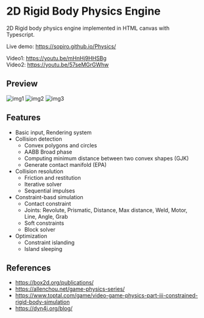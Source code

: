 # 2D Rigid Body Physics Engine

2D Rigid body physics engine implemented in HTML canvas with Typescript.

Live demo: https://sopiro.github.io/Physics/  

Video1: https://youtu.be/mHnHj9HHSBg  
Video2: https://youtu.be/57seMGrGWhw

## Preview
![img1](.github/2.gif)
![img2](.github/3.gif)
![img3](.github/4.gif)

## Features
- Basic input, Rendering system
- Collision detection
  - Convex polygons and circles
  - AABB Broad phase
  - Computing minimum distance between two convex shapes (GJK)
  - Generate contact manifold (EPA)
- Collision resolution 
  - Friction and restitution
  - Iterative solver
  - Sequential impulses  
- Constraint-basd simulation
  - Contact constraint
  - Joints: Revolute, Prismatic, Distance, Max distance, Weld, Motor, Line, Angle, Grab
  - Soft constraints
  - Block solver
- Optimization
  - Constraint islanding
  - Island sleeping


## References
- https://box2d.org/publications/
- https://allenchou.net/game-physics-series/
- https://www.toptal.com/game/video-game-physics-part-iii-constrained-rigid-body-simulation
- https://dyn4j.org/blog/
